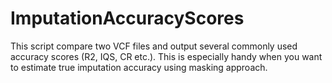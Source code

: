 # ImputationAccuracyScores
This script compare two VCF files and output several commonly used accuracy scores (R2, IQS, CR etc.). This is especially handy when you want to estimate true imputation accuracy using masking approach.
